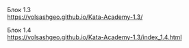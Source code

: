 Блок 1.3 <br>
https://volsashgeo.github.io/Kata-Academy-1.3/

Блок 1.4 <br>
https://volsashgeo.github.io/Kata-Academy-1.3/index_1.4.html